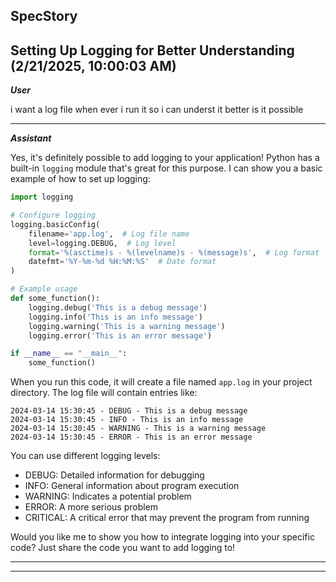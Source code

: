 ## SpecStory

## Setting Up Logging for Better Understanding (2/21/2025, 10:00:03 AM)

_**User**_

i want a log file when ever i run it so i can underst it better is it possible 

---

_**Assistant**_

Yes, it's definitely possible to add logging to your application! Python has a built-in `logging` module that's great for this purpose. I can show you a basic example of how to set up logging:

```python
import logging

# Configure logging
logging.basicConfig(
    filename='app.log',  # Log file name
    level=logging.DEBUG,  # Log level
    format='%(asctime)s - %(levelname)s - %(message)s',  # Log format
    datefmt='%Y-%m-%d %H:%M:%S'  # Date format
)

# Example usage
def some_function():
    logging.debug('This is a debug message')
    logging.info('This is an info message')
    logging.warning('This is a warning message')
    logging.error('This is an error message')

if __name__ == "__main__":
    some_function()
```

When you run this code, it will create a file named `app.log` in your project directory. The log file will contain entries like:
```
2024-03-14 15:30:45 - DEBUG - This is a debug message
2024-03-14 15:30:45 - INFO - This is an info message
2024-03-14 15:30:45 - WARNING - This is a warning message
2024-03-14 15:30:45 - ERROR - This is an error message
```

You can use different logging levels:
- DEBUG: Detailed information for debugging
- INFO: General information about program execution
- WARNING: Indicates a potential problem
- ERROR: A more serious problem
- CRITICAL: A critical error that may prevent the program from running

Would you like me to show you how to integrate logging into your specific code? Just share the code you want to add logging to!

---



---

